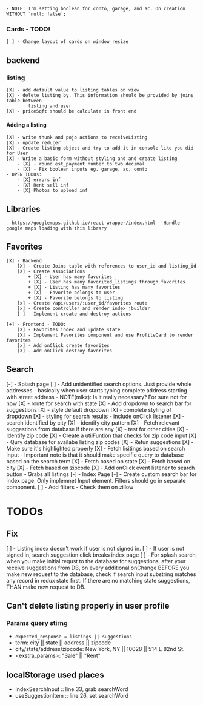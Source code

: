     - NOTE: I'm setting boolean for conto, garage, and ac. On creation WITHOUT `null: false`;

### Cards - TODO!
    [ ] - Change layout of cards on window resize


## backend
### listing
    [X] - add default value to listing tables on view
    [X] - delete listing by. This information should be provided by joins table between
            listing and user
    [X] - priceSqft should be calculate in front end

#### Adding a listing
    [X] - write thunk and pojo actions to receiveListing
    [X] - update reducer
    [X] - Create listing object and try to add it in console like you did for User
    [X] - Write a basic form without styling and and create listing
        - [X] - round est_payment number to two decimal
        - [X] - Fix boolean inputs eg. garage, ac, conto
    - OPEN TODOs:
        - [X] errors inf
        - [X] Rent sell inf
        - [X] Photos to upload inf

## Libraries
    - https://googlemaps.github.io/react-wrapper/index.html - Handle google maps loading with this library

## Favorites
    [X] - Backend
        [X] - Create Joins table with references to user_id and listing_id
        [X] - Create associations
            + [X] - User has many favorites
            + [X] - User has many favorited_listings through favorites
            + [X] - Listing has many favorites
            + [X] - Favorite belongs to user
            + [X] - Favorite belongs to listing
        [x] - Create /api/users/:user_id/favorites route
        [x] - Create controller and render index jbuilder
        [ ] - Implement create and destroy actions

    [+] - Frontend - TODO:
        [X] - Favorites index and update state
        [X] - Implement Favorites component and use ProfileCard to render favorites
        [x] - Add onClick create favorites
        [X] - Add onClick destroy favorites

## Search
[-] - Splash page
    [ ] - Add unidentified search options. Just provide whole addresses - 
          basically when user starts typing complete address starting with 
          street address - NOTE(mlkz): Is it really necessary? For sure not 
          for now
    [X] - route for search with state
    [X] - Add dropdown to search bar for suggestions
    [X] - style default dropdown
    [X] - complete styling of dropdown
        [X] - styling for search results - include onClick listener
    [X] - search identified by city
        [X] - identify city pattern
        [X] - Fetch relevant suggestions from database if there are any
        [X] - test for other cities
    [X] - Identify zip code
        [X] - Create a utilFuntion that checks for zip code input
        [X] - Qury database for availabe listing zip codes
        [X] - Retun suggestions
        [X] - Make sure it's highlighted properly
    [X] - Fetch lisitings based on search input - Important note is that 
          it should make specific query to database based on the search term 
        [X] - Fetch based on state
        [X] - Fetch based on city
        [X] - Fetch based on zipcode
    [X] - Add onClick event listener to search button - Grabs all listings
[-] - Index Page
    [-] - Create custom search bar for index page. Only implemnet Input 
          element. Filters should go in separate component.
    [ ] - Add filters - Check them on zillow




# TODOs


## Fix
[ ] - Listing index doesn't work if user is not signed in.
[ ] - If user is not signed in, search suggestion click breaks index page 
[ ] - For splash search, when you make initial requst to the database for
      suggestions, after your receive suggestions from DB, on every additional
      onChange BEFORE you make new request to the database, check if search 
      input substring matches any record in redux state first. If there are
      no matching state suggestions, THAN make new request to DB.

## Can't delete listing properly in user profile


### Params query stirng

- `expected_response = listings || suggestions`
- term: city || state || address || zipcode
- city/state/address/zipcode: New York, NY || 10028 || 514 E 82nd St.
- <exstra_params>: "Sale" || "Rent"


## localStorage used places
- IndexSearchInput :: line 33, grab searchWord
- useSuggestionItem :: line 26, set searchWord



















